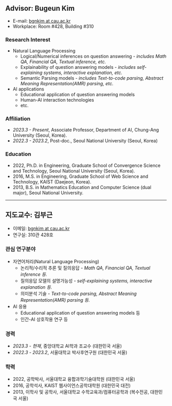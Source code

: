 ## Advisor: Bugeun Kim

- E-mail: [bgnkim at cau.ac.kr](mailto:bgnkim_at_cau.ac.kr)
- Workplace: Room #428, Building #310

### Research Interest
- Natural Language Processing
    - Logical/Numerical inferences on question answering *- includes Math QA, Financial QA, Textual inference, etc.*
    - Explainability of question answering models *- includes self-explaining systems, interactive explanation, etc.*
    - Semantic Parsing models *- includes Text-to-code parsing, Abstract Meaning Representation(AMR) parsing, etc.*
- AI applications
    - Educational application of question answering models
    - Human-AI interaction technologies
    - etc.

### Affiliation
- *2023.3 - Present*, Associate Professor, Department of AI, Chung-Ang University (Seoul, Korea).
- *2022.3 - 2023.2*, Post-doc., Seoul National University (Seoul, Korea)

### Education
- 2022, Ph.D. in Engineering, Graduate School of Convergence Science and Technology, Seoul National University (Seoul, Korea).
- 2016, M.S. in Engineering, Graduate School of Web Science and Technology, KAIST (Daejeon, Korea).
- 2013, B.S. in Mathematics Education and Computer Science (dual major), Seoul National University.

---
## 지도교수: 김부근

- 이메일: [bgnkim at cau.ac.kr](mailto:bgnkim_at_cau.ac.kr)
- 연구실: 310관 428호

### 관심 연구분야
- 자연어처리(Natural Language Processing)
    - 논리적/수리적 추론 및 질의응답 *- Math QA, Financial QA, Textual inference 등.*
    - 질의응답 모델의 설명가능성 *- self-explaining systems, interactive explanation 등.*
    - 의미분석 기술 *- Text-to-code parsing, Abstract Meaning Representation(AMR) parsing 등.*
- AI 응용
    - Educational application of question answering models 등
    - 인간-AI 상호작용 연구 등

### 경력
- *2023.3 - 현재*, 중앙대학교 AI학과 조교수 (대한민국 서울)
- *2022.3 - 2023.2*, 서울대학교 박사후연구원 (대한민국 서울)

### 학력
- 2022, 공학박사, 서울대학교 융합과학기술대학원 (대한민국 서울)
- 2016, 공학석사, KAIST 웹사이언스공학대학원 (대한민국 대전)
- 2013, 이학사 및 공학사, 서울대학교 수학교육과/컴퓨터공학과 (복수전공, 대한민국 서울)
